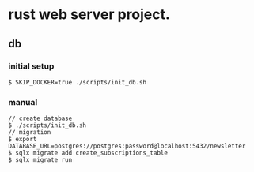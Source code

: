 # rust web server project.

## db
### initial setup
```
$ SKIP_DOCKER=true ./scripts/init_db.sh
```
### manual
```
// create database
$ ./scripts/init_db.sh
// migration
$ export DATABASE_URL=postgres://postgres:password@localhost:5432/newsletter
$ sqlx migrate add create_subscriptions_table
$ sqlx migrate run
```
